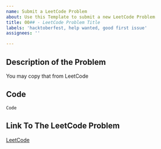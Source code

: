 ```yaml
---
name: Submit a LeetCode Problem
about: Use this Template to submit a new LeetCode Problem
title: 00## - LeetCode Problem Title
labels: 'hacktoberfest, help wanted, good first issue'
assignees: ''

---
```


## Description of the Problem
You may copy that from LeetCode

## Code
```
Code
```

## Link To The LeetCode Problem
[LeetCode](https://leetcode.com/)
